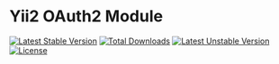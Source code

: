 # Yii2 OAuth2 Module

[![Latest Stable Version](https://poser.pugx.org/rzani/yii2-oauth2-module/v/stable)](https://packagist.org/packages/rzani/yii2-oauth2-module) [![Total Downloads](https://poser.pugx.org/rzani/yii2-oauth2-module/downloads)](https://packagist.org/packages/rzani/yii2-oauth2-module) [![Latest Unstable Version](https://poser.pugx.org/rzani/yii2-oauth2-module/v/unstable)](https://packagist.org/packages/rzani/yii2-oauth2-module) [![License](https://poser.pugx.org/rzani/yii2-oauth2-module/license)](https://packagist.org/packages/rzani/yii2-oauth2-module)

